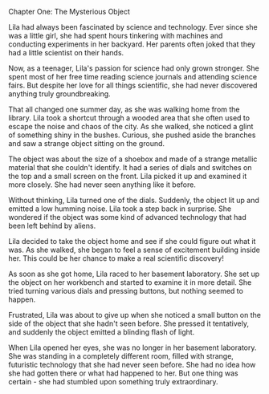 Chapter One: The Mysterious Object

Lila had always been fascinated by science and technology. Ever since she was a little girl, she had spent hours tinkering with machines and conducting experiments in her backyard. Her parents often joked that they had a little scientist on their hands.

Now, as a teenager, Lila's passion for science had only grown stronger. She spent most of her free time reading science journals and attending science fairs. But despite her love for all things scientific, she had never discovered anything truly groundbreaking.

That all changed one summer day, as she was walking home from the library. Lila took a shortcut through a wooded area that she often used to escape the noise and chaos of the city. As she walked, she noticed a glint of something shiny in the bushes. Curious, she pushed aside the branches and saw a strange object sitting on the ground.

The object was about the size of a shoebox and made of a strange metallic material that she couldn't identify. It had a series of dials and switches on the top and a small screen on the front. Lila picked it up and examined it more closely. She had never seen anything like it before.

Without thinking, Lila turned one of the dials. Suddenly, the object lit up and emitted a low humming noise. Lila took a step back in surprise. She wondered if the object was some kind of advanced technology that had been left behind by aliens.

Lila decided to take the object home and see if she could figure out what it was. As she walked, she began to feel a sense of excitement building inside her. This could be her chance to make a real scientific discovery!

As soon as she got home, Lila raced to her basement laboratory. She set up the object on her workbench and started to examine it in more detail. She tried turning various dials and pressing buttons, but nothing seemed to happen.

Frustrated, Lila was about to give up when she noticed a small button on the side of the object that she hadn't seen before. She pressed it tentatively, and suddenly the object emitted a blinding flash of light.

When Lila opened her eyes, she was no longer in her basement laboratory. She was standing in a completely different room, filled with strange, futuristic technology that she had never seen before. She had no idea how she had gotten there or what had happened to her. But one thing was certain - she had stumbled upon something truly extraordinary.
